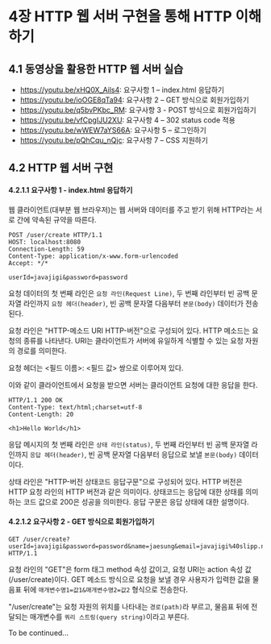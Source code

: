 # 4장 HTTP 웹 서버 구현을 통해 HTTP 이해하기

## 4.1 동영상을 활용한 HTTP 웹 서버 실습
- https://youtu.be/xHQ0X_Ails4: 요구사항 1 – index.html 응답하기
- https://youtu.be/ioOGE8qTa94: 요구사항 2 – GET 방식으로 회원가입하기
- https://youtu.be/q5bvPKbc_RM: 요구사항 3 - POST 방식으로 회원가입하기
- https://youtu.be/vfCpgIJU2XU: 요구사항 4 – 302 status code 적용
- https://youtu.be/wWEW7aYS66A: 요구사항 5 – 로그인하기
- https://youtu.be/pQhCqu_nQjc: 요구사항 7 – CSS 지원하기

## 4.2 HTTP 웹 서버 구현

#### 4.2.1.1 요구사항 1 - index.html 응답하기
웹 클라이언트(대부분 웹 브라우저)는 웹 서버와 데이터를 주고 받기 위해 HTTP라는 서로 간에 약속된 규약을 따른다.
```text
POST /user/create HTTP/1.1
HOST: localhost:8080
Connection-Length: 59
Content-Type: application/x-www.form-urlencoded
Accept: */*

userId=javajigi&password=password
```
요청 데이터의 첫 번째 라인은 `요청 라인(Request Line)`, 두 번째 라인부터 빈 공백 문자열 라인까지 `요청 헤더(header)`, 빈 공백 문자열 다음부터 `본문(body)` 데이터가 전송된다.

요청 라인은 "HTTP-메소드 URI HTTP-버전"으로 구성되어 있다. HTTP 메소드는 요청의 종류를 나타낸다. URI는 클라이언트가 서버에 유일하게 식별할 수 있는 요청 자원의 경로를 의미한다.

요청 헤더는 <필드 이름>: <필드 값> 쌍으로 이루어져 있다.

이와 같이 클라이언트에서 요청을 받으면 서버는 클라이언트 요청에 대한 응답을 한다.
```text
HTTP/1.1 200 OK
Content-Type: text/html;charset=utf-8
Content-Length: 20

<h1>Hello World</h1>
```
응답 메시지의 첫 번째 라인은 `상태 라인(status)`, 두 번째 라인부터 빈 공백 문자열 라인까지 `응답 헤더(header)`, 빈 공백 문자열 다음부터 응답으로 보낼 `본문(body)` 데이터이다.

상태 라인은 "HTTP-버전 상태코드 응답구문"으로 구성되어 있다. HTTP 버전은 HTTP 요청 라인의 HTTP 버전과 같은 의미이다. 상태코드는 응답에 대한 상태를 의미하는 코드 값으로 200은 성공을 의미한다. 응답 구문은 응답 상태에 대한 설명이다.

#### 4.2.1.2 요구사항 2 - GET 방식으로 회원가입하기

```text
GET /user/create?userId=javajigi&password=password&name=jaesung&email=javajigi%40slipp.net HTTP/1.1
```

요청 라인의 "GET"은 form 태그 method 속성 값이고, 요청 URI는 action 속성 값(/user/create)이다.
GET 메소드 방식으로 요청을 보낼 경우 사용자가 입력한 값을 물음표 뒤에 `매개변수명1=값1&매개변수명2=값2` 형식으로 전송한다.

"/user/create"는 요청 자원의 위치를 나타내는 `경로(path)`라 부르고, 물음표 뒤에 전달되는 매개변수를 `쿼리 스트링(query string)`이라고 부른다.


To be continued...